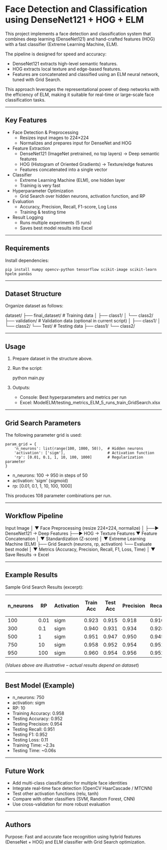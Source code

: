 Face Detection and Classification using DenseNet121 + HOG + ELM
================================================================

This project implements a face detection and classification system that 
combines deep learning (DenseNet121) and hand-crafted features (HOG) 
with a fast classifier (Extreme Learning Machine, ELM).

The pipeline is designed for speed and accuracy:
- DenseNet121 extracts high-level semantic features.
- HOG extracts local texture and edge-based features.
- Features are concatenated and classified using an ELM neural network,
  tuned with Grid Search.

This approach leverages the representational power of deep networks with
the efficiency of ELM, making it suitable for real-time or large-scale 
face classification tasks.

----------------------------------------------------------------
Key Features
----------------------------------------------------------------
- Face Detection & Preprocessing
  * Resizes input images to 224×224
  * Normalizes and prepares input for DenseNet and HOG
- Feature Extraction
  * DenseNet121 (ImageNet pretrained, no top layers) → Deep semantic features
  * HOG (Histogram of Oriented Gradients) → Texture/edge features
  * Features concatenated into a single vector
- Classifier
  * Extreme Learning Machine (ELM), one hidden layer
  * Training is very fast
- Hyperparameter Optimization
  * Grid Search over hidden neurons, activation function, and RP
- Evaluation
  * Accuracy, Precision, Recall, F1-score, Log Loss
  * Training & testing time
- Result Logging
  * Runs multiple experiments (5 runs)
  * Saves best model results into Excel

----------------------------------------------------------------
Requirements
----------------------------------------------------------------
Install dependencies:

    pip install numpy opencv-python tensorflow scikit-image scikit-learn hpelm pandas

----------------------------------------------------------------
Dataset Structure
----------------------------------------------------------------
Organize dataset as follows:

dataset/
├── final_dataset/       # Training data
│   ├── class1/
│   └── class2/
├── validation/          # Validation data (optional in current script)
│   ├── class1/
│   └── class2/
└── Test/                # Testing data
    ├── class1/
    └── class2/

----------------------------------------------------------------
Usage
----------------------------------------------------------------
1. Prepare dataset in the structure above.
2. Run the script:

    python main.py

3. Outputs:
   - Console: Best hyperparameters and metrics per run
   - Excel: ModelELM/testing_metrics_ELM_5_runs_train_GridSearch.xlsx

----------------------------------------------------------------
Grid Search Parameters
----------------------------------------------------------------
The following parameter grid is used:

    param_grid = {
        'n_neurons': list(range(100, 1000, 50)),  # Hidden neurons
        'activation': ['sigm'],                   # Activation function
        'rp': [0.01, 0.1, 1, 10, 100, 1000]       # Regularization parameter
    }

- n_neurons: 100 → 950 in steps of 50
- activation: 'sigm' (sigmoid)
- rp: [0.01, 0.1, 1, 10, 100, 1000]

This produces 108 parameter combinations per run.

----------------------------------------------------------------
Workflow Pipeline
----------------------------------------------------------------
Input Image
      │
      ▼
Face Preprocessing (resize 224×224, normalize)
      │
      ├──► DenseNet121 → Deep Features
      ├──► HOG → Texture Features
      ▼
Feature Concatenation
      │
      ▼
Standardization (Z-score)
      │
      ▼
Extreme Learning Machine (ELM)
   ├── Grid Search (neurons, rp, activation)
   └── Evaluate best model
      │
      ▼
Metrics (Accuracy, Precision, Recall, F1, Loss, Time)
      │
      ▼
Save Results → Excel

----------------------------------------------------------------
Example Results
----------------------------------------------------------------

Sample Grid Search Results (excerpt):

| n_neurons | RP   | Activation | Train Acc | Test Acc | Precision | Recall | F1   | Loss | Train Time (s) | Test Time (s) |
|-----------|------|------------|-----------|----------|-----------|--------|------|------|----------------|---------------|
| 100       | 0.01 | sigm       | 0.923     | 0.915    | 0.918     | 0.910  | 0.914| 0.23 | 1.24           | 0.03          |
| 300       | 0.1  | sigm       | 0.940     | 0.931    | 0.934     | 0.928  | 0.931| 0.19 | 1.56           | 0.04          |
| 500       | 1    | sigm       | 0.951     | 0.947    | 0.950     | 0.945  | 0.947| 0.14 | 2.02           | 0.05          |
| 750       | 10   | sigm       | 0.958     | 0.952    | 0.954     | 0.951  | 0.952| 0.11 | 2.34           | 0.06          |
| 950       | 100  | sigm       | 0.960     | 0.954    | 0.956     | 0.952  | 0.954| 0.10 | 2.89           | 0.07          |

(*Values above are illustrative – actual results depend on dataset*)

----------------------------------------------------------------
Best Model (Example)
----------------------------------------------------------------
- n_neurons: 750
- activation: sigm
- RP: 10
- Training Accuracy: 0.958
- Testing Accuracy: 0.952
- Testing Precision: 0.954
- Testing Recall: 0.951
- Testing F1: 0.952
- Testing Loss: 0.11
- Training Time: ~2.3s
- Testing Time: ~0.06s

----------------------------------------------------------------
Future Work
----------------------------------------------------------------
- Add multi-class classification for multiple face identities
- Integrate real-time face detection (OpenCV HaarCascade / MTCNN)
- Test other activation functions (relu, tanh)
- Compare with other classifiers (SVM, Random Forest, CNN)
- Use cross-validation for more robust evaluation

----------------------------------------------------------------
Authors
----------------------------------------------------------------

Purpose: Fast and accurate face recognition using hybrid features 
(DenseNet + HOG) and ELM classifier with Grid Search optimization.
